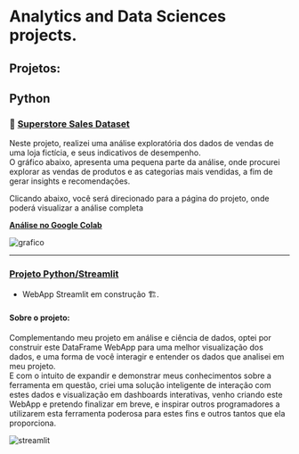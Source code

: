# Analytics and Data Sciences projects.
## Projetos:
## Python 
### 🔗 <a href = 'https://github.com/diegodamascenos/superstore_sales'>Superstore Sales Dataset</a> <br>
Neste projeto, realizei uma análise exploratória dos dados de vendas de uma loja fictícia, e seus indicativos de desempenho. <br>
O gráfico abaixo, apresenta uma pequena parte da análise, onde procurei explorar as vendas de produtos e as categorias mais vendidas, a fim de gerar insights e recomendações. 

Clicando abaixo, você será direcionado para a página do projeto, onde poderá visualizar a análise completa <br>

<a href= 'https://colab.research.google.com/drive/1A0JXWoJwOr8MYF-OsOkj0W0WjRooLLIC?usp=sharing'>**Análise no Google Colab**</a>



![grafico](https://github.com/user-attachments/assets/fe355bc3-4318-4a99-8d06-1243c081eda0)

<hr>

### <a href= "https://github.com/diegodamascenos/streamlit" target = '_blank'> Projeto Python/Streamlit</a> 

- WebApp Streamlit em construção 🏗️.

#### Sobre o projeto: 
Complementando meu projeto em análise e ciência de dados, optei por construir este DataFrame WebApp para uma melhor visualização dos dados, e uma forma de você interagir e entender os dados que analisei em meu projeto. <br> 
E com o intuito de expandir e demonstrar meus conhecimentos sobre a ferramenta em questão, criei uma solução inteligente de interação com estes dados e visualização em dashboards interativas, venho criando este WebApp e pretendo finalizar em breve, e inspirar outros programadores a utilizarem esta ferramenta poderosa para estes fins e outros tantos que ela proporciona.


![streamlit](https://github.com/user-attachments/assets/6849a1ee-c6c3-4d11-a988-9063815f28c6)


